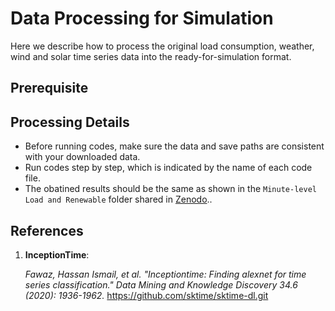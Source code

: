 # Data Processing for Simulation
Here we describe how to process the original load consumption, weather, wind and solar time series data into the ready-for-simulation format.

## Prerequisite


## Processing Details
- Before running codes, make sure the data and save paths are consistent with your downloaded data. 
- Run codes step by step, which is indicated by the name of each code file.
- The obatined results should be the same as shown in the `Minute-level Load and Renewable` folder shared in [Zenodo](https://zenodo.org/record/5130612#.YTIiZI5KiUk)..

## References
1. **InceptionTime**:
   
    <em>Fawaz, Hassan Ismail, et al. "Inceptiontime: Finding alexnet for time series classification." Data Mining and Knowledge Discovery 34.6 (2020): 1936-1962.</em>
    https://github.com/sktime/sktime-dl.git
